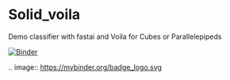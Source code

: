 # Solid_voila

Demo classifier with fastai and Voila for Cubes or Parallelepipeds

[![Binder](https://mybinder.org/badge_logo.svg)](https://mybinder.org/v2/gh/albertotono/deployment/master?urlpath=%2Fvoila%2Frender%2Fsolid.ipynb)

.. image:: https://mybinder.org/badge_logo.svg

 
 
